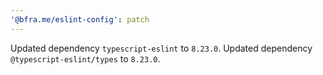 ```yaml
---
'@bfra.me/eslint-config': patch
---
```


Updated dependency `typescript-eslint` to `8.23.0`.
Updated dependency `@typescript-eslint/types` to `8.23.0`.
